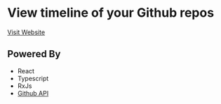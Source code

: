 # View timeline of your Github repos

[Visit Website](https://timeline.himkwtn.me/)

## Powered By

- React
- Typescript
- RxJs
- [Github API](https://github.com/himkwtn/github-app)
